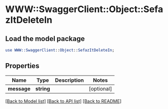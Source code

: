 # WWW::SwaggerClient::Object::SefazItDeleteIn

## Load the model package
```perl
use WWW::SwaggerClient::Object::SefazItDeleteIn;
```

## Properties
Name | Type | Description | Notes
------------ | ------------- | ------------- | -------------
**message** | **string** |  | [optional] 

[[Back to Model list]](../README.md#documentation-for-models) [[Back to API list]](../README.md#documentation-for-api-endpoints) [[Back to README]](../README.md)


